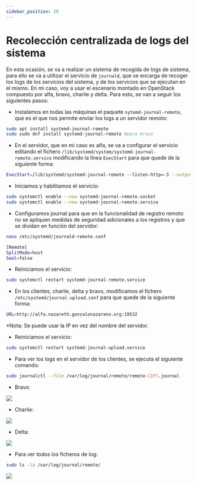 ```yaml
---
sidebar_position: 20
---
```


# Recolección centralizada de logs del sistema

En esta ocasión, se va a realizar un sistema de recogida de logs de sistema, para ello se va a utilizar el servicio de `journald`, que se encarga de recoger los logs de los servicios del sistema, y de los servicios que se ejecutan en el mismo. En mi caso, voy a usar el escenario montado en OpenStack compuesto por alfa, bravo, charlie y delta. Para esto, se van a seguir los siguientes pasos:

- Instalamos en todas las máquinas el paquete `sytemd-journal-remote`, que es el que nos permite enviar los logs a un servidor remoto:

```bash
sudo apt install systemd-journal-remote
sudo sudo dnf install systemd-journal-remote #para bravo
```

- En el servidor, que en mi caso es alfa, se va a configurar el servicio editando el fichero `/lib/systemd/system/systemd-journal-remote.service` modificando la línea `ExecStart` para que quede de la siguiente forma:

```bash
ExecStart=/lib/systemd/systemd-journal-remote --listen-http=-3 --output=/var/log/journal/remote/
```

- Iniciamos y habilitamos el servicio:

```bash
sudo systemctl enable --now systemd-journal-remote.socket
sudo systemctl enable --now systemd-journal-remote.service
```

- Configuramos journal para que en la funcionalidad de registro remoto no se apliquen medidas de seguridad adicionales a los registros y que se dividan en función del servidor:

```bash
nano /etc/systemd/journald-remote.conf

[Remote]
SplitMode=host
Seal=false
```

- Reiniciamos el servicio:

```bash
sudo systemctl restart systemd-journal-remote.service
```

- En los clientes, charlie, delta y bravo, modificamos el fichero `/etc/systemd/journal-upload.conf` para que quede de la siguiente forma:

```bash
URL=http://alfa.nazareth.gonzalonazareno.org:19532
```

*Nota: Se puede usar la IP en vez del nombre del servidor.

- Reiniciamos el servicio:

```bash
sudo systemctl restart systemd-journal-upload.service
```

- Para ver los logs en el servidor de los clientes, se ejecuta el siguiente comando:

```bash
sudo journalctl --file /var/log/journal/remote/remote-[IP].journal
```

* Bravo:

![](/img/SRI+HLC/javaSRI-3.png)


* Charlie:

![](/img/SRI+HLC/javaSRI-2.png)

* Delta:

![](/img/SRI+HLC/javaSRI.png)

- Para ver todos los ficheros de log:

```bash
sudo ls -la /var/log/journal/remote/
```

![](/img/SRI+HLC/javaSRI-4.png)